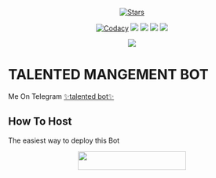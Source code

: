 <p align="center">
    <a href="https://github.com/fran_x_queen/talented bot/stargazers"><img src="https://img.shields.io/github/stars/fran_X_queen/talented bot?label=Stars&style=flat-square&logo=github&color=F10070" alt="Stars" /></a>
</p>
<p align="center">
    <a href="https://app.codacy.com/manual/fran_x_queen/talented bot/dashboard"> <img src="https://img.shields.io/codacy/grade/4d58f2a402b54aed8a7d95f7add45a81?color=brightgreen&logo=codacy&logoColor=green&style=for-the-badge" alt="Codacy" /></a>
    <a href="https://github.com/fran_x_queen/talented bot"> <img src="https://img.shields.io/github/repo-size/fran_x_queen/talented bot?color=orange&logo=github&logoColor=green&style=for-the-badge" /></a>
    <a href="https://github.com/fran_x_queen/talented bot/issues"> <img src="https://img.shields.io/github/issues/fran_x_queen/talented bot?color=blueviolet&logo=github&logoColor=green&style=for-the-badge" /></a>
    <a href="https://github.com/fran_x_queen/ShasaBot-1/network/members"> <img src="https://img.shields.io/github/forks/fran_x_queen/talented bot?color=red&logo=github&logoColor=green&style=for-the-badge" /></a>  
    <a href="https://pypi.org/project/Telethon/"> <img src="https://img.shields.io/pypi/v/telethon?color=yellow&label=telethon&logo=python&logoColor=green&style=for-the-badge" /></a>
</p>

<p align="center">
  <img src="https://telegra.ph/file/d9a6cdcd9ec7f104c7584.jpg">
</p>

# TALENTED MANGEMENT BOT
Me On Telegram [✨talented bot✨ ](http://t.me/talented_x_BOT)

## How To Host
The easiest way to deploy this Bot
<p align="center"><a href="https://heroku.com/deploy?template=https://github.com/fran_x_queen/deadly-manager-2.0"> <img src="https://img.shields.io/badge/Deploy%20To%20Heroku-black?style=for-the-badge&logo=heroku" width="220" height="38.45"/></a></p>
 
